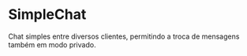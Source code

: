 # SimpleChat

Chat simples entre diversos clientes, permitindo a troca de mensagens também em modo privado.
